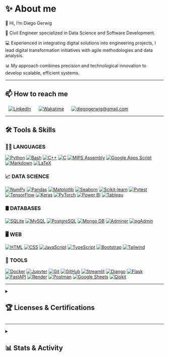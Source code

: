 # **✨ About me**

👋 Hi, I’m Diego Gerwig

🦺 Civil Engineer specialized in Data Science and Software Development. 

💻 Experienced in integrating digital solutions into engineering projects, I lead digital transformation initiatives with agile methodologies and data analysis.

📊 My approach combines precision and technological innovation to develop scalable, efficient systems.


---

## **📫 How to reach me**

<div style='text-align:left'>
	<a href='https://www.linkedin.com/in/diegogerwig' style='padding: 10px;'><img alt='LinkedIn' src='https://img.shields.io/badge/LinkedIn-0077B5.svg?logo=linkedin&logoColor=white' height='30'></a>
	<a href='https://wakatime.com/@diegogerwig' style='padding: 10px;'><img alt='Wakatime' src='https://img.shields.io/badge/Wakatime-2496ED.svg?logo=wakatime&logoColor=white&color=green' height='30'></a>
	<!-- <a href='https://www.hackerrank.com/diegogerwig' style='padding: 10px;'><img alt='Hackerrank' src='https://img.shields.io/badge/Hackerrank-2EC866.svg?logo=hackerrank&logoColor=white' height='30'></a> -->
	<!-- <a href='https://www.kaggle.com/diegogerwig' style='padding: 10px;'><img alt='Kaggle' src='https://img.shields.io/badge/Kaggle-20BEFF.svg?logo=kaggle&logoColor=white' style='height: 25px;'></a> -->
	<a href="mailto:diegogerwig@gmail.com" style="padding: 10px;"><img alt="diegogerwig@gmail.com" src="https://img.shields.io/badge/diegogerwig@gmail.com-EA4335.svg?logo=gmail&logoColor=white" height='30'></a>
</div>

---

## **🛠️ Tools & Skills**

<h3 align="left">👨‍💻 LANGUAGES</h3>
	<p align="left">
		<a href='https://github.com/search?q=user%3Adiegogerwig+language%3Apython'><img alt='Python' src='https://img.shields.io/badge/Python-14354C.svg?logo=python&logoColor=white' height='25'></a>
	  	<a href='#'><img alt='Bash' src='https://img.shields.io/badge/Bash-121011.svg?logo=gnu-bash&logoColor=white' height='25'></a>
	  	<a href='#'><img alt='C++' src='https://custom-icon-badges.demolab.com/badge/C++-9C033A.svg?logo=cpp2&logoColor=white' height='25'></a>
	  	<a href='#'><img alt='C' src='https://custom-icon-badges.demolab.com/badge/C-03599C.svg?logo=c-in-hexagon&logoColor=white' height='25'></a>
	  	<a href='#'><img alt='MIPS Assembly' src='https://custom-icon-badges.demolab.com/badge/Assembly-525252.svg?logo=asm-hex&logoColor=white' height='25'></a>
	  	<a href='#'><img alt='Google Apps Script' src='https://custom-icon-badges.demolab.com/badge/Google%20Apps%20Script-02569B.svg?logo=gs&logoColor=white' height='25'></a>
	  	<a href='#'><img alt='Markdown' src='https://img.shields.io/badge/Markdown-000000.svg?logo=markdown&logoColor=white' height='25'></a>
	  	<a href='#'><img alt='LaTeX' src='https://img.shields.io/badge/LaTeX-008080.svg?logo=LaTeX&logoColor=white' height='25'></a>
	</p>

<h3 align="left">📈 DATA SCIENCE</h3>
	<p align="left">
		<a href='#'><img alt='NumPy' src='https://img.shields.io/badge/Numpy-013243.svg?logo=numpy&logoColor=white' height='25'></a>
		<a href='#'><img alt='Pandas' src='https://img.shields.io/badge/Pandas-150458.svg?logo=pandas&logoColor=white' height='25'></a>
		<a href='#'><img alt='Matplotlib' src='https://img.shields.io/badge/Matplotlib-3776AB.svg?logo=python&logoColor=white' height='25'></a>
		<a href='#'><img alt='Seaborn' src='https://img.shields.io/badge/Seaborn-0C4B5E.svg?logo=seaborn&logoColor=white' height='25'></a>
		<a href='#'><img alt='Scikit-learn' src='https://img.shields.io/badge/Scikit--learn-F7931E.svg?logo=scikit-learn&logoColor=white' height='25'></a>
		<a href='#'><img alt='Pytest' src='https://img.shields.io/badge/Pytest-0A9EDC.svg?logo=pytest&logoColor=white' height='25'></a>
		<a href='#'><img alt='TensorFlow' src='https://img.shields.io/badge/TensorFlow-FF6F00.svg?logo=TensorFlow&logoColor=white' height='25'></a>
		<a href='#'><img alt='Keras' src='https://img.shields.io/badge/Keras-D00000.svg?logo=Keras&logoColor=white' height='25'></a>
		<a href='#'><img alt='PyTorch' src='https://img.shields.io/badge/PyTorch-EE4C2C.svg?logo=PyTorch&logoColor=white' height='25'></a>
		<a href='#'><img alt='Power BI' src='https://img.shields.io/badge/Power%20BI-F2C811?logo=powerbi&logoColor=black' height='25'></a>
		<a href='#'><img alt='Tableau' src='https://img.shields.io/badge/Tableau-E97627?logo=Tableau&logoColor=white' height='25'></a>
	</p>

<h3 align="left">🛢️ DATABASES</h3>
	<p align="left">
		<a href='#'><img alt='SQLite' src='https://img.shields.io/badge/SQLite-07405E?logo=sqlite&logoColor=white' height='25'></a>
		<a href='#'><img alt='MySQL' src='https://img.shields.io/badge/MySQL-00000F?logo=mysql&logoColor=white' height='25'></a>
		<a href='#'><img alt='PostgreSQL' src='https://img.shields.io/badge/PostgreSQL-316192?logo=postgresql&logoColor=white' height='25'></a>
		<a href='#'><img alt='Mongo DB' src='https://img.shields.io/badge/MongoDB-4EA94B?logo=mongodb&logoColor=white' height='25'></a>
		<a href='#'><img alt='Adminer' src='https://img.shields.io/badge/Adminer-34567C?logo=adminer&logoColor=white' height='25'></a>
		<a href='#'><img alt='pgAdmin' src='https://img.shields.io/badge/pgAdmin-336791?logo=postgresql&logoColor=white' height='25'></a>
	</p>

<h3 align="left">🖥️ WEB</h3>
	<p align="left">
		<a href='#'><img alt='HTML' src='https://img.shields.io/badge/HTML-E34F26.svg?logo=html5&logoColor=white' height='25'></a>
		<a href='#'><img alt='CSS' src='https://img.shields.io/badge/CSS-1572B6.svg?logo=css3&logoColor=white' height='25'></a>
		<a href='#'><img alt='JavaScript' src='https://img.shields.io/badge/JavaScript-F7DF1E.svg?logo=javascript&logoColor=black' height='25'></a>
		<a href='#'><img alt='TypeScript' src='https://img.shields.io/badge/TypeScript-007ACC.svg?logo=typescript&logoColor=white' height='25'></a>
		<a href='#'><img alt='Bootstrap' src='https://img.shields.io/badge/Bootstrap-563D7C.svg?logo=bootstrap&logoColor=black' height='25'></a>
		<a href='#'><img alt='Tailwind' src='https://img.shields.io/badge/Tailwindcss-0F172A.svg?&logo=tailwindcss&logoColor=white' height='25'></a>
	</p>

<h3 align="left">🧩 TOOLS</h3>
	<p align="left">
		<a href='#'><img alt='Docker' src='https://img.shields.io/badge/Docker-2496ED.svg?logo=docker&logoColor=white' height='25'></a>
		<a href='#'><img alt='Jupyter' src='https://img.shields.io/badge/Jupyter-F37626.svg?logo=Jupyter&logoColor=white' height='25'></a>
		<a href='#'><img alt='Git' src='https://img.shields.io/badge/Git-F05033.svg?logo=git&logoColor=white' height='25'></a>
		<a href="#"><img alt="GitHub" src="https://img.shields.io/badge/GitHub-181717.svg?logo=github&logoColor=white" height="25"></a>
		<a href='#'><img alt='Streamlit' src='https://img.shields.io/badge/Streamlit-FF4B4B.svg?logo=streamlit&logoColor=white' height='25'></a>
		<a href='#'><img alt='Django' src='https://img.shields.io/badge/Django-092E20.svg?logo=django&logoColor=green' height='25'></a>
		<a href='#'><img alt='Flask' src='https://img.shields.io/badge/Flask-000000.svg?logo=flask&logoColor=white' height='25'></a>
		<a href='#'><img alt='FastAPI' src='https://img.shields.io/badge/FastAPI-005571.svg?logo=fastapi&logoColor=white' height='25'></a>
		<a href='#'><img alt='Render' src='https://img.shields.io/badge/Render-46E3B7.svg?logo=render&logoColor=white' height='25'></a>
		<a href='#'><img alt='Postman' src='https://img.shields.io/badge/Postman-FF6C37?logo=postman&logoColor=white' height='25'></a>
		<a href='#'><img alt='Google Sheets' src='https://img.shields.io/badge/Sheets-34A853.svg?logo=google%20sheets&logoColor=white' height='25'></a>
		<a href='https://www.credly.com/badges/7fce96fb-09f9-48c6-9f7c-d5118c3b9412'><img alt='Qiskit' src='https://img.shields.io/badge/Qiskit-000000.svg?logo=qiskit&logoColor=white' height='25'></a>
	</p>

---

<details> 
    <summary><h2>🏆 Licenses & Certifications </h2></summary>
    <h3>42 Network</h3>
		<div style='display: flex; flex-direction: column; align-items: center;'>
			<a href='https://www.credly.com/org/42/badge/42-cursus-developer-level-13'><img src='./_badges/42_level_13.png' height='150'></a>
			<!-- <a href='https://www.credly.com/org/42/badge/42-cursus-developer-level-12'><img src='./_badges/42_level_12.png' height='150'></a> -->
		</div>
	<!-- <h3>Full Stack</h3>
		<div style='display: flex; flex-direction: column; align-items: center;'>
			<a href='https://www.credly.com/org/42/badge/42-cursus-developer-level-13'><img src='./_badges/BOTTEGA_devCamp Badge.png' height='150'></a>
		</div> -->
	<h3>GIT / GitHub</h3>
		<a href='https://www.credly.com/badges/e9a23cb8-a03c-4587-bdc4-d49b6138e161'>
		<img src='./_badges/GitHub_Foundations Badge.png' height='150'></a>
	<h3>Data Science</h3>
		<a href='https://www.credly.com/badges/453e876f-ba84-4a1d-b769-1e7aad435099'><img src='./_badges/IBM_data-science-professional-certificate-2025.png' height='150'></a>
		<a href='https://www.credly.com/badges/d46011cf-6c61-4605-98c7-6ad2822203fe'><img src='./_badges/Google_Data-Analytics Badge.png' height='150'></a>
		<a href='https://catalog-education.oracle.com/ords/certview/sharebadge?id=4014ABE33050C17E030C3FBCD4BEEC6C7B10E27526FB87ECC02B311A5769F59D'><img src='./_badges/ORACLE_Data_science-Professional Badge.png' height='150'></a>
		<a href='https://catalog-education.oracle.com/ords/certview/sharebadge?id=4014ABE33050C17E030C3FBCD4BEEC6C8B065515721C8525D589750CB2DA8609'><img src='./_badges/ORACLE_Data-Foundations-Associate Badge.png' height='150'></a>
		<a href='./_badges/TheBridge_DataScience_2024_Certificate.pdf'><img src='./_badges/TheBridge_DataScience_2024_Badge.png' height='150'></a>
	<h3>AI</h3>
		<a href='https://catalog-education.oracle.com/ords/certview/sharebadge?id=FB9EE4505F72A476F22AC52AAFA4DA0083141D5F99B660283EF91F6598529FCE'><img src='./_badges/ORACLE_AI-Generative_Professional Badge.png' height='150'></a>
		<a href='https://catalog-education.oracle.com/ords/certview/sharebadge?id=655E60B03D9CC5D8270C8C66DAAA0565CA951564A7A6BEA7235CE53ABC9680AC'><img src='./_badges/ORACLE_AI-Foundations-Associate Badge.png' height='150'></a>
	<h3>Cloud</h3>
		<a href='https://catalog-education.oracle.com/ords/certview/sharebadge?id=06C63D4E009108A87AFC0C29C8DB816E5B69D4C5373612338DCEFCCDD7D5381D'><img src='./_badges/ORACLE_Cloud-Foundations-Associate Badge.png' height='150'></a>
	<h3>Cybersecurity</h3>
		<a href='https://www.credly.com/badges/c7df9b7e-5cd0-44ea-9239-31a0595b7ee0'><img src='./_badges/IBM_Cybersecurity Certificate.png' height='150'></a>
		<a href='https://www.credly.com/badges/9b00b626-1209-4edf-97fd-463096745842'><img src='./_badges/Google_Cybersecurity Badge.png' height='150'></a>
		<a href='https://www.credly.com/earner/earned/badge/13eaeff1-b9b8-422b-8a47-0a98b13a6dc8'><img src='./_badges/LYNUX_FOUNDATION_lfd121-developing-secure-software.1.png' height='150'></a>
		<a href='https://www.credly.com/badges/f890e985-3dc6-483a-9815-a5e6b29e1c65'><img src='./_badges/LYNUX_FOUNDATION_lfd125-security-for-software-development-managers.png' height='150'></a>
	<h3>Project Management</h3>
		<a href='https://www.coursera.org/account/accomplishments/professional-cert/F656MODE8TKQ'><img src='./_badges/Google_Project_Management Badge.png' height='150'></a>
	<h3>Quantum Computing</h3>
		<a href='https://www.credly.com/badges/24334d5d-e18f-438a-9ca0-be7992418f88'><img src='./_badges/IBM_qiskit-global-summer-school-2025-quantum-excellence.png' width='150'></a>
		<a href='https://www.credly.com/badges/2353885b-ae9d-4df9-996d-d00f5d7fff7f'><img src='./_badges/IBM_qiskit-global-summer-school-2024-quantum-excellence.png' width='150'></a>
		<a href='https://www.credly.com/badges/7fce96fb-09f9-48c6-9f7c-d5118c3b9412'><img src='./_badges/IBM_quantum-challenge-2024.png' width='150'></a>
		<a href='https://www.credly.com/badges/1dfa6b06-c443-4d56-b6e8-3375dd7ad03b'><img src='./_badges/IBM_quantum-explorer-2023-advanced.png' width='150'></a>
		<a href='https://www.credly.com/badges/a27d052e-9609-4c30-aeb7-8b86ab0fd75a'><img src='./_badges/IBM_qiskit-global-summer-school-2023-quantum-excellence.png' width='150'></a>
		<br>
		<a href='https://www.credly.com/badges/8aab3a7d-bb0c-437d-af97-161ec79b98a5'><img src='./_badges/LYNUX_FOUNDATION_lfq101-fundamentals-of-quantum-computing.png' width='150'></a>
		<a href='https://www.credly.com/badges/602756a2-0f05-47bf-801f-473b7ec12240'><img src='./_badges/LYNUX_FOUNDATION_lfq102-quantum-computing-essentials-for-senior-lead.png' width='150'></a>
		<br>
		<!-- <a href='https://lms.qureca.com/certificate-verifier/?code=2594-174-439-9511&v=12470fe406d4'><img src='./_badges/QURECA Certificate ADEQUATE Course 2025.png' height='150' width='250'></a> -->
		<a href='./_badges/QCourse501-2-48_Certificate.jpg'><img src='./_badges/QCourse501-2-48_Badge.jpg' height='150' width='250'></a>
		<a href='./_badges/QCourse504-1-91_Certificate.jpg'><img src='./_badges/QCourse504-1-91_Badge.jpg' height='150' width='250'></a>
		<a href='./_badges/QCourse501-1-214_Certificate.jpg'><img src='./_badges/QCourse501-1-214_Badge.jpg' height='150' width='250'></a>
		<br>
	<h3>TryHackMe</h3>
		<div>
			<p>
				<a href="https://tryhackme.com/p/diegogerwig">
					<img src="https://tryhackme.com/api/v2/badges/public-profile?userPublicId=1193081"/>
				</a>
			</p>
		</div>
	<h3>LeetCode</h3>
		<!-- <a href="https://leetcode.com/u/diegogerwig/" target="_blank">
			<img src="https://assets.leetcode.com/static_assets/marketing/2024-50.gif" alt="LeetCode 2024 50 Days Badge" width="100px" style="position:absolute"/>
		</a> -->
		<div>
			<p>
				<a href="https://leetcode.com/u/diegogerwig/">
					<img src="https://leetcode-badge-showcase.vercel.app/api?username=diegogerwig&theme=dark&border=border&animated=false" 
						width="400px"/>
				</a>
			</p>
			<p>
				<a href="https://leetcode.com/u/diegogerwig/">
					<img src="https://leetcode-badge-sage.vercel.app/badge/diegogerwig?theme=dark&bgColor=282828&border=border" 
						width="400px"/>
				</a>
			</p>
		</div>
</details>

---

<details>
	<summary><h2>📊 Stats & Activity</h2></summary>
	<div align='center'>
		<p>
			<a href='#'>
				<img width='50%' 
				src='https://github-readme-streak-stats.herokuapp.com/?user=diegogerwig&theme=vue-dark&hide_border=false' alt=''
				>
			</a>
		</p>
		<p>
			<a href='#'>
				<img width='50%' 
				src='https://github-readme-stats.vercel.app/api?username=diegogerwig&theme=vue-dark&show_icons=true&hide_border=false&count_private=true'
				alt=''>
			</a>
		</p>
<!-- 		<a href='#'>
			<img width='60%' 
			src='https://github-readme-stats.vercel.app/api/top-langs/?username=diegogerwig&theme=vue-dark&show_icons=true&hide_border=false&langs_count=10&layout=compact'
			alt='Top Languages Stats - Failed to load'>
		</a> -->
		<br>
		<a href='https://wakatime.com/@diegogerwig'>
			<img width='30%'
			src="https://wakatime.com/badge/user/a124cb58-405f-40c8-a801-6033e54c1f7d.svg?style=flat" 
			alt='Wakatime Badge - Failed to load'>
		</a>
		<br>
		<a href='https://wakatime.com/@diegogerwig'>
			<img width='70%' 
			src='https://github-readme-stats.vercel.app/api/wakatime?username=diegogerwig&hide_progress=false&layout=compact&custom_title=WAKATIME%20%20%20%20%20📈last%20year%20stats&hide_border=false&theme=vue-dark'
			alt='Wakatime Stats - Failed to load'>
		</a>   
		<br>
		<br>
		<a href='https://github.com/ashutosh00710/github-readme-activity-graph'>
			<img width='90%' 
			alt="Activity Graph - Failed to load" 
			src='https://github-readme-activity-graph.vercel.app/graph/?username=diegogerwig&hide_border=false&theme=vue'>
		</a>
	</div>
</details>
